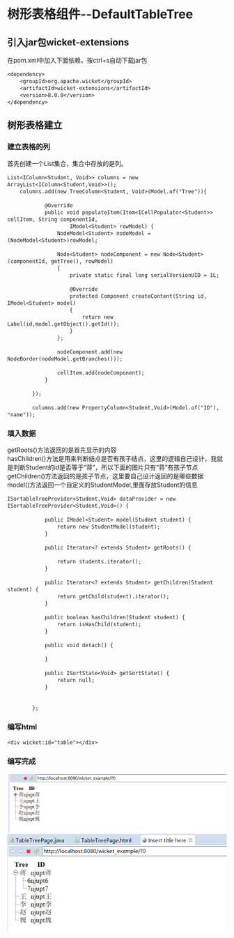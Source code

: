 # 树形表格组件--DefaultTableTree
## 引入jar包wicket-extensions
在pom.xml中加入下面依赖，按ctrl+s自动下载jar包
```
<dependency>
	<groupId>org.apache.wicket</groupId>
	<artifactId>wicket-extensions</artifactId>
	<version>8.0.0</version>
</dependency> 
```
## 树形表格建立
### 建立表格的列
首先创建一个List集合，集合中存放的是列。
```
List<IColumn<Student, Void>> columns = new ArrayList<IColumn<Student,Void>>();  
	columns.add(new TreeColumn<Student, Void>(Model.of("Tree")){  

			@Override  
			public void populateItem(Item<ICellPopulator<Student>> cellItem, String componentId,  
					IModel<Student> rowModel) {  
				NodeModel<Student> nodeModel = (NodeModel<Student>)rowModel;  

				Node<Student> nodeComponent = new Node<Student>(componentId, getTree(), rowModel)  
				{  
					private static final long serialVersionUID = 1L;  
					
					@Override  
					protected Component createContent(String id, IModel<Student> model)  
					{  
						return new Label(id,model.getObject().getId());  
					}  
				};    

				nodeComponent.add(new NodeBorder(nodeModel.getBranches()));  

				cellItem.add(nodeComponent);  
			}  
			
		});  
		
		columns.add(new PropertyColumn<Student,Void>(Model.of("ID"), "name"));  
```
### 填入数据
getRoots()方法返回的是首先显示的内容  
hasChildren()方法是用来判断结点是否有孩子结点，这里的逻辑自己设计，我就是判断Student的id是否等于“蒋”，所以下面的图片只有“蒋”有孩子节点    
getChildren()方法返回的是孩子节点，这里要自己设计返回的是哪些数据  
model()方法返回一个自定义的StudentModel,里面存放Student的信息  
```
ISortableTreeProvider<Student,Void> dataProvider = new ISortableTreeProvider<Student,Void>() {
			
			public IModel<Student> model(Student student) {
				return new StudentModel(student);
			}
			
			public Iterator<? extends Student> getRoots() {
				
				return students.iterator();
			}

			public Iterator<? extends Student> getChildren(Student student) {
				return getChild(student).iterator(); 
			}
			
			public boolean hasChildren(Student student) {
				return isHasChild(student);
			}

			public void detach() {
	
			}

			public ISortState<Void> getSortState() {
				return null;
			}

			
		};
```
### 编写html
```
<div wicket:id="table"></div>
```
### 编写完成
![](https://github.com/sky-jjw/Wicket-Study/blob/master/TableTree%E7%BB%84%E4%BB%B6/%E5%9B%BE%E7%89%87/TIM%E5%9B%BE%E7%89%8720190510180144.png)  
![](https://github.com/sky-jjw/Wicket-Study/blob/master/TableTree%E7%BB%84%E4%BB%B6/%E5%9B%BE%E7%89%87/TIM%E5%9B%BE%E7%89%8720190510180212.png)
